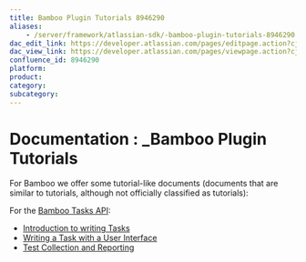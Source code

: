 ```yaml
---
title: Bamboo Plugin Tutorials 8946290
aliases:
    - /server/framework/atlassian-sdk/-bamboo-plugin-tutorials-8946290.html
dac_edit_link: https://developer.atlassian.com/pages/editpage.action?cjm=wozere&pageId=8946290
dac_view_link: https://developer.atlassian.com/pages/viewpage.action?cjm=wozere&pageId=8946290
confluence_id: 8946290
platform:
product:
category:
subcategory:
---
```

# Documentation : \_Bamboo Plugin Tutorials

For Bamboo we offer some tutorial-like documents (documents that are similar to tutorials, although not officially classified as tutorials):

For the [Bamboo Tasks API](https://developer.atlassian.com/display/BAMBOODEV/Bamboo+Tasks+API):

-   [Introduction to writing Tasks](https://developer.atlassian.com/display/BAMBOODEV/Introduction+to+writing+Tasks)
-   [Writing a Task with a User Interface](https://developer.atlassian.com/display/BAMBOODEV/Writing+a+Task+with+a+User+Interface)
-   [Test Collection and Reporting](https://developer.atlassian.com/display/BAMBOODEV/Test+Collection+and+Reporting)
















































































































































































































































































































